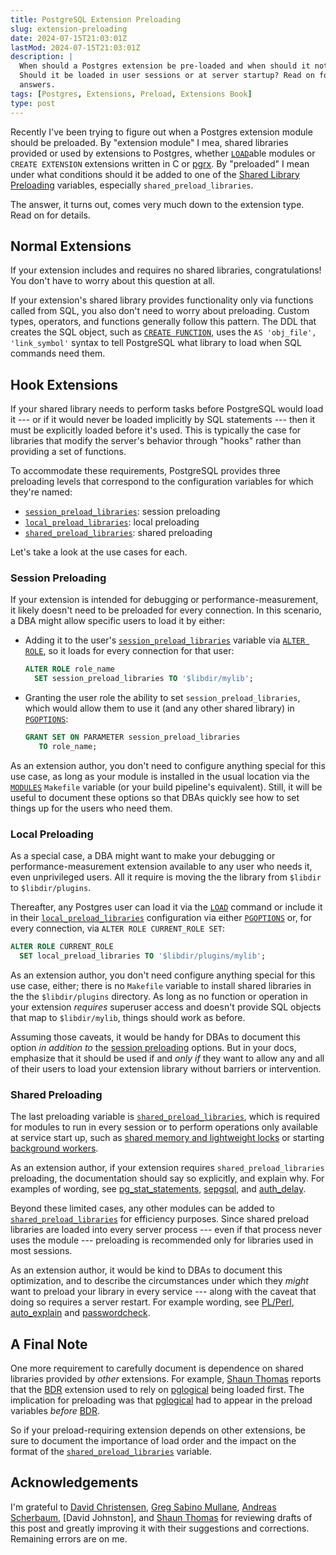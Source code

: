 ```yaml
---
title: PostgreSQL Extension Preloading
slug: extension-preloading
date: 2024-07-15T21:03:01Z
lastMod: 2024-07-15T21:03:01Z
description: |
  When should a Postgres extension be pre-loaded and when should it not?
  Should it be loaded in user sessions or at server startup? Read on for
  answers.
tags: [Postgres, Extensions, Preload, Extensions Book]
type: post
---
```


Recently I've been trying to figure out when a Postgres extension module
should be preloaded. By "extension module" I mea, shared libraries provided or
used by extensions to Postgres, whether [`LOAD`]able modules or `CREATE
EXTENSION` extensions written in C or [pgrx]. By "preloaded" I mean under what
conditions should it be added to one of the [Shared Library Preloading]
variables, especially `shared_preload_libraries`.

The answer, it turns out, comes very much down to the extension type. Read on
for details.

Normal Extensions
-----------------

If your extension includes and requires no shared libraries, congratulations!
You don't have to worry about this question at all.

If your extension's shared library provides functionality only via functions
called from SQL, you also don't need to worry about preloading. Custom types,
operators, and functions generally follow this pattern. The DDL that creates
the SQL object, such as [`CREATE FUNCTION`], uses the
`AS 'obj_file', 'link_symbol'` syntax to tell PostgreSQL what library to load
when SQL commands need them.

Hook Extensions
---------------

If your shared library needs to perform tasks before PostgreSQL would load it
--- or if it would never be loaded implicitly by SQL statements --- then it
must be explicitly loaded before it's used. This is typically the case for
libraries that modify the server's behavior through "hooks" rather than
providing a set of functions.

To accommodate these requirements, PostgreSQL provides three preloading levels
that correspond to the configuration variables for which they're named:

*   [`session_preload_libraries`]: session preloading
*   [`local_preload_libraries`]: local preloading
*   [`shared_preload_libraries`]: shared preloading

Let's take a look at the use cases for each.

### Session Preloading

If your extension is intended for debugging or performance-measurement, it
likely doesn't need to be preloaded for every connection. In this scenario, a
DBA might allow specific users to load it by either:

*   Adding it to the user's [`session_preload_libraries`] variable via
    [`ALTER ROLE`], so it loads for every connection for that user:

    ```sql
    ALTER ROLE role_name
      SET session_preload_libraries TO '$libdir/mylib';
    ```

*   Granting the user role the ability to set `session_preload_libraries`,
    which would allow them to use it (and any other shared library) in
    [`PGOPTIONS`]:

    ```sql
    GRANT SET ON PARAMETER session_preload_libraries
       TO role_name;
    ```

As an extension author, you don't need to configure anything special for this
use case, as long as your module is installed in the usual location via the
[`MODULES`] `Makefile` variable (or your build pipeline's equivalent). Still,
it will be useful to document these options so that DBAs quickly see how to
set things up for the users who need them.

### Local Preloading

As a special case, a DBA might want to make your debugging or
performance-measurement extension available to any user who needs it, even
unprivileged users. All it require is moving the the library from `$libdir` to
`$libdir/plugins`.

Thereafter, any Postgres user can load it via the [`LOAD`] command or include
it in their [`local_preload_libraries`] configuration via either [`PGOPTIONS`]
or, for every connection, via `ALTER ROLE CURRENT_ROLE SET`:

```sql
ALTER ROLE CURRENT_ROLE
  SET local_preload_libraries TO '$libdir/plugins/mylib';
```

As an extension author, you don't need configure anything special for this use
case, either; there is no `Makefile` variable to install shared libraries in
the the `$libdir/plugins` directory. As long as no function or operation in
your extension *requires* superuser access and doesn't provide SQL objects
that map to `$libdir/mylib`, things should work as before.

Assuming those caveats, it would be handy for DBAs to document this option *in
addition to* the [session preloading](#session-preloading) options. But in
your docs, emphasize that it should be used if and *only if* they want to
allow any and all of their users to load your extension library without
barriers or intervention.

### Shared Preloading

The last preloading variable is [`shared_preload_libraries`], which is
required for modules to run in every session or to perform operations only
available at service start up, such as [shared memory and lightweight locks]
or starting [background workers].

As an extension author, if your extension requires `shared_preload_libraries`
preloading, the documentation should say so explicitly, and explain why. For
examples of wording, see [pg_stat_statements], [sepgsql], and [auth_delay].

Beyond these limited cases, any other modules can be added to
[`shared_preload_libraries`] for efficiency purposes. Since shared preload
libraries are loaded into every server process --- even if that process never
uses the module --- preloading is recommended only for libraries used in most
sessions.

As an extension author, it would be kind to DBAs to document this
optimization, and to describe the circumstances under which they *might* want
to preload your library in every service --- along with the caveat that doing
so requires a server restart. For example wording, see [PL/Perl],
[auto_explain] and [passwordcheck].

A Final Note
------------

One more requirement to carefully document is dependence on shared libraries
provided by *other* extensions. For example, [Shaun Thomas] reports that the
[BDR] extension used to rely on [pglogical] being loaded first. The
implication for preloading was that [pglogical] had to appear in the preload
variables *before* [BDR].

So if your preload-requiring extension depends on other extensions, be sure to
document the importance of load order and the impact on the format of the
[`shared_preload_libraries`] variable.

Acknowledgements
----------------

I'm grateful to [David Christensen], [Greg Sabino Mullane], [Andreas
Scherbaum], [David Johnston], and [Shaun Thomas] for reviewing drafts of this
post and greatly improving it with their suggestions and corrections.
Remaining errors are on me.

  [pgrx]: https://github.com/pgcentralfoundation/pgrx
    "pgrx: Build Postgres Extensions with Rust!"
  [`LOAD`]: https://www.postgresql.org/docs/current/sql-load.html
    "PostgreSQL Docs: LOAD"
  [Shared Library Preloading]: https://www.postgresql.org/docs/current/runtime-config-client.html#RUNTIME-CONFIG-CLIENT-PRELOAD
    "PostgreSQL Docs: Shared Library Preloading"
  [`CREATE FUNCTION`]: https://www.postgresql.org/docs/current/sql-createfunction.html
    "PostgreSQL Docs: `MODULES`"
  [`session_preload_libraries`]: https://www.postgresql.org/docs/current/runtime-config-client.html#GUC-SESSION-PRELOAD-LIBRARIES
    "PostgreSQL Docs: `session_preload_libraries`"
  [`ALTER ROLE`]: https://www.postgresql.org/docs/current/sql-alterrole.html
    "PostgreSQL Docs: ALTER ROLE"
   [`PGOPTIONS`]: https://www.postgresql.org/docs/current/config-setting.html#CONFIG-SETTING-SHELL
     "PostgreSQL Docs: Parameter Interaction via the Shell"
  [`local_preload_libraries`]: https://www.postgresql.org/docs/current/runtime-config-client.html#GUC-LOCAL-PRELOAD-LIBRARIES
    "PostgreSQL Docs: `local_preload_libraries`"
  [`MODULES`]: https://www.postgresql.org/docs/current/extend-pgxs.html#EXTEND-PGXS-MODULES
    "PostgreSQL Docs: CREATE FUNCTION"
  [`shared_preload_libraries`]: https://www.postgresql.org/docs/current/runtime-config-client.html#GUC-SHARED-PRELOAD-LIBRARIES
    "PostgreSQL Docs: `shared_preload_libraries`"
  [background workers]: https://www.postgresql.org/docs/current/bgworker.html
    "PostgreSQL Docs: Background Worker Processes"
  [shared memory and lightweight locks]: https://www.postgresql.org/docs/16/xfunc-c.html#XFUNC-SHARED-ADDIN
    "PostgreSQL Docs: Shared Memory and LWLocks"
  [pg_stat_statements]: https://www.postgresql.org/docs/16/pgstatstatements.html
    "PostgreSQL Docs: pg_stat_statements"
  [sepgsql]: https://www.postgresql.org/docs/16/sepgsql.html#SEPGSQL-INSTALLATION
    "PostgreSQL Docs: sepgsql"
  [auth_delay]: https://www.postgresql.org/docs/16/auth-delay.html
    "PostgreSQL Docs: auth_delay"
  [PL/Perl]: https://www.postgresql.org/docs/16/plperl-under-the-hood.html#GUC-PLPERL-ON-INIT
    "PostgreSQL Docs: plperl.on_init"
  [auto_explain]: https://www.postgresql.org/docs/16/auto-explain.html
    "PostgreSQL Docs: auto_explain"
  [passwordcheck]: https://www.postgresql.org/docs/16/passwordcheck.html
    "PostgreSQL Docs: passwordcheck"
  [Shaun Thomas]: http://bonesmoses.org
  [BDR]: https://wiki.postgresql.org/wiki/BDR_Project
    "PostgreSQL Wiki: BDR Project"
  [pglogical]: https://github.com/2ndQuadrant/pglogical
    "Logical Replication extension for PostgreSQL"
  [David Christensen]: https://github.com/pgguru
  [Greg Sabino Mullane]: https://github.com/turnstep
  [Andreas Scherbaum]: https://andreas.scherbaum.la
  [David G. Johnston]: https://david-g-johnston.com